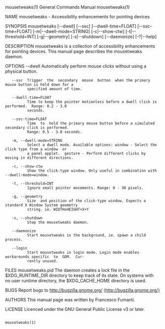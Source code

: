 mousetweaks(1)                          General Commands Manual                         mousetweaks(1)

NAME
       mousetweaks - Accessibility enhancements for pointing devices

SYNOPSIS
       mousetweaks  [--dwell] [--ssc] [--dwell-time=FLOAT] [--ssc-time=FLOAT] [-m|--dwell-mode=STRING]
       [-c|--show-ctw] [-t|--threshold=INT] [-g|--geometry] [-s|--shutdown] [--daemonize] [-?|--help]

DESCRIPTION
       mousetweaks is a collection of accessibility enhancements for  pointing  devices.  This  manual
       page describes the mousetweaks daemon.

OPTIONS
       --dwell
              Automatically perform mouse clicks without using a physical button.

       --ssc  Trigger  the  secondary  mouse  button  when the primary mouse button is held down for a
              specified amount of time.

       --dwell-time=FLOAT
              Time to keep the pointer motionless before a dwell click is performed.  Range: 0.2 - 3.0
              seconds.

       --ssc-time=FLOAT
              Time  to  hold the primary mouse button before a simulated secondary click is performed.
              Range: 0.5 - 3.0 seconds.

       -m, --dwell-mode=STRING
              Select a dwell mode. Available options: window - Select the click type from a window  or
              a panel applet.  gesture - Perform different clicks by moving in different directions.

       -c, --show-ctw
              Show the click-type window. Only useful in combination with --dwell-mode=window.

       -t, --threshold=INT
              Ignore small pointer movements. Range: 0 - 30 pixels.

       -g, --geometry
              Size  and position of the click-type window. Expects a standard X Window System geometry
              string. ie. WIDTHxHEIGHT+X+Y

       -s, --shutdown
              Stop the mousetweaks daemon.

       --daemonize
              Start mousetweaks in the background, ie. spawn a child process.

       --login
              Start mousetweaks in login mode. Login mode enables workarounds specific  to  GDM.  Cur‐
              rently unused.

FILES
       mousetweaks.pid
              The  daemon  creates  a lock file in the $XDG_RUNTIME_DIR directory to keep track of its
              state. On systems with no user runtime directory, the $XDG_CACHE_HOME directory is used.

BUGS
       Report bugs to <http://bugzilla.gnome.org/> ⟨http://bugzilla.gnome.org/⟩

AUTHORS
       This manual page was written by Francesco Fumanti.

LICENSE
       Licenced under the GNU General Public License v3 or later.

                                                                                        mousetweaks(1)
